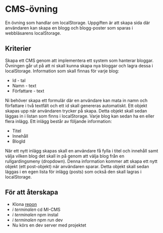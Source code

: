 # CMS-övning

En övning som handlar om localStorage. Uppgiften är att skapa sida där 
användaren kan skapa en blogg och blogg-poster som sparas i webbläsarens localStorage.

## Kriterier

Skapa ett CMS genom att implementera ett system som hanterar bloggar.
Övningen går ut på att ni skall kunna skapa nya bloggar och lagra dessa i localStorage. Information som skall finnas för varje blog:

- Id - tal
- Namn - text
- Författare - text

Ni behöver skapa ett formulär där en användare kan mata in namn och författare i två textfält och
ett id skall genereras automatiskt. Ett objekt skapas upp när användaren trycker på skapa. Detta
objekt skall sedan läggas in i listan som finns i localStorage.
Varje blog kan sedan ha en eller flera inlägg. Ett inlägg består av följande information:

- Titel
- Innehåll
- BlogId

När ett nytt inlägg skapas skall en användare få fylla i titel och innehåll samt välja vilken blog det
skall in på genom att välja blog från en rullgardingsmeny (dropdown). Denna information kommer
att skapa ett nytt objekt (ett post-objekt) när användaren sparar. Detta objekt skall sedan läggas i en
egen lista för inlägg (posts) som också den skall lagras i localStorage.

## För att återskapa

- Klona [repon](https://github.com/mikael-johnsson/MI-CMS)
- *i terminalen* cd MI-CMS
- *i terminalen* npm instal
- *i terminalen* npm run dev
- Nu körs en dev server med projektet